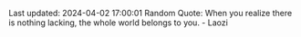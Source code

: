 Last updated: 2024-04-02 17:00:01
Random Quote: When you realize there is nothing lacking, the whole world belongs to you. - Laozi